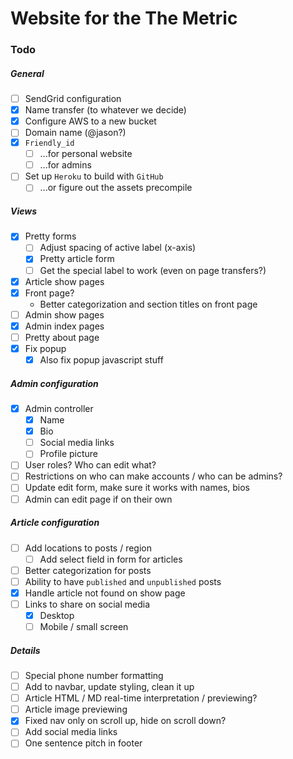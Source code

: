 # Website for the The Metric

### Todo

##### General
- [ ] SendGrid configuration
- [x] Name transfer (to whatever we decide)
- [x] Configure AWS to a new bucket
- [ ] Domain name (@jason?)
- [x] `Friendly_id`
  - [ ] ...for personal website
  - [ ] ...for admins
- [ ] Set up `Heroku` to build with `GitHub`
  - [ ] ...or figure out the assets precompile

##### Views
- [x] Pretty forms
  -  [ ] Adjust spacing of active label (x-axis)
  - [x] Pretty article form
  - [ ] Get the special label to work (even on page transfers?)
- [x] Article show pages
- [x] Front page?
  - Better categorization and section titles on front page
- [ ] Admin show pages
- [x] Admin index pages
- [ ] Pretty about page
- [x] Fix popup
  - [x] Also fix popup javascript stuff

##### Admin configuration
- [x] Admin controller
  - [x] Name
  - [x] Bio
  - [ ] Social media links
  - [ ] Profile picture
- [ ] User roles? Who can edit what?
- [ ] Restrictions on who can make accounts / who can be admins?
- [ ] Update edit form, make sure it works with names, bios
- [ ] Admin can edit page if on their own

##### Article configuration
- [ ] Add locations to posts / region
  - [ ] Add select field in form for articles
- [ ] Better categorization for posts
- [ ] Ability to have `published` and `unpublished` posts
- [x] Handle article not found on show page
- [ ] Links to share on social media
  - [x] Desktop
  - [ ] Mobile / small screen

##### Details
- [ ] Special phone number formatting
- [ ] Add to navbar, update styling, clean it up
- [ ] Article HTML / MD real-time interpretation / previewing?
- [ ] Article image previewing
- [x] Fixed nav only on scroll up, hide on scroll down?
- [ ] Add social media links
- [ ] One sentence pitch in footer
